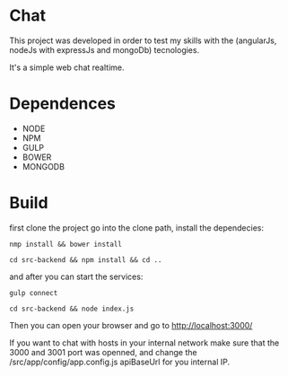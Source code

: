 # Chat

This project was developed in order to test my skills with the (angularJs, nodeJs with expressJs and mongoDb) tecnologies.

It's a simple web chat realtime.

# Dependences

  - NODE
  - NPM
  - GULP
  - BOWER
  - MONGODB

# Build

  first clone the project go into the clone path, install the dependecies:

  `nmp install && bower install`

  `cd src-backend && npm install && cd ..`

  and after you can start the services:

  `gulp connect`

  `cd src-backend && node index.js`

  Then you can open your browser and go to [http://localhost:3000/](http://localhost:3000/)

  If you want to chat with hosts in your internal network make sure that the 3000 and 3001 port was openned,
  and change the /src/app/config/app.config.js apiBaseUrl for you internal IP.
